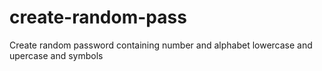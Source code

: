 # create-random-pass
Create random password containing number and alphabet lowercase and upercase and symbols 
